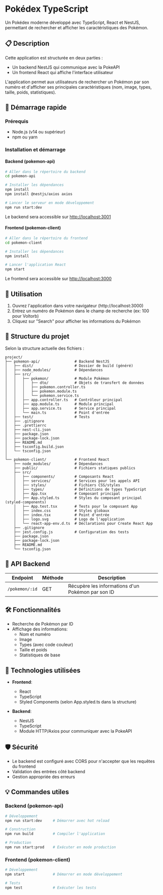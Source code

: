 # Pokédex TypeScript

Un Pokédex moderne développé avec TypeScript, React et NestJS, permettant de rechercher et afficher les caractéristiques des Pokémon.

## 📋 Description

Cette application est structurée en deux parties :
- Un backend NestJS qui communique avec la PokeAPI
- Un frontend React qui affiche l'interface utilisateur

L'application permet aux utilisateurs de rechercher un Pokémon par son numéro et d'afficher ses principales caractéristiques (nom, image, types, taille, poids, statistiques).

## 🚀 Démarrage rapide

### Prérequis

- Node.js (v14 ou supérieur)
- npm ou yarn

### Installation et démarrage

#### Backend (pokemon-api)

```bash
# Aller dans le répertoire du backend
cd pokemon-api

# Installer les dépendances
npm install
npm install @nestjs/axios axios

# Lancer le serveur en mode développement
npm run start:dev
```

Le backend sera accessible sur [http://localhost:3001](http://localhost:3001)

#### Frontend (pokemon-client)

```bash
# Aller dans le répertoire du frontend
cd pokemon-client

# Installer les dépendances
npm install

# Lancer l'application React
npm start
```

Le frontend sera accessible sur [http://localhost:3000](http://localhost:3000)

## 📱 Utilisation

1. Ouvrez l'application dans votre navigateur (http://localhost:3000)
2. Entrez un numéro de Pokémon dans le champ de recherche (ex: 100 pour Voltorb)
3. Cliquez sur "Search" pour afficher les informations du Pokémon

## 📂 Structure du projet

Selon la structure actuelle des fichiers :

```
project/
├── pokemon-api/                # Backend NestJS
│   ├── dist/                   # Dossier de build (généré)
│   ├── node_modules/           # Dépendances
│   ├── src/
│   │   ├── pokemon/            # Module Pokémon
│   │   │   ├── dto/            # Objets de transfert de données
│   │   │   ├── pokemon.controller.ts
│   │   │   ├── pokemon.module.ts
│   │   │   └── pokemon.service.ts
│   │   ├── app.controller.ts   # Contrôleur principal
│   │   ├── app.module.ts       # Module principal
│   │   ├── app.service.ts      # Service principal
│   │   └── main.ts             # Point d'entrée
│   ├── test/                   # Tests
│   ├── .gitignore
│   ├── .prettierrc
│   ├── nest-cli.json
│   ├── package.json
│   ├── package-lock.json
│   ├── README.md
│   ├── tsconfig.build.json
│   └── tsconfig.json
│
└── pokemon-client/             # Frontend React
    ├── node_modules/           # Dépendances
    ├── public/                 # Fichiers statiques publics
    ├── src/
    │   ├── components/         # Composants React
    │   ├── services/           # Services pour les appels API
    │   ├── styles/             # Fichiers CSS/styles
    │   ├── types/              # Définitions de types TypeScript
    │   ├── App.tsx             # Composant principal
    │   ├── App.styled.ts       # Styles du composant principal (styled-components)
    │   ├── App.test.tsx        # Tests pour le composant App
    │   ├── index.css           # Styles globaux
    │   ├── index.tsx           # Point d'entrée
    │   ├── logo.svg            # Logo de l'application
    │   └── react-app-env.d.ts  # Déclarations pour Create React App
    ├── .gitignore
    ├── jest.config.js          # Configuration des tests
    ├── package.json
    ├── package-lock.json
    ├── README.md
    └── tsconfig.json
```

## 🔄 API Backend

| Endpoint | Méthode | Description |
|----------|---------|-------------|
| `/pokemon/:id` | GET | Récupère les informations d'un Pokémon par son ID |

## 🛠️ Fonctionnalités

- Recherche de Pokémon par ID
- Affichage des informations:
  - Nom et numéro
  - Image
  - Types (avec code couleur)
  - Taille et poids
  - Statistiques de base

## 🔧 Technologies utilisées

- **Frontend**:
  - React
  - TypeScript
  - Styled Components (selon App.styled.ts dans la structure)

- **Backend**:
  - NestJS
  - TypeScript
  - Module HTTP/Axios pour communiquer avec la PokeAPI

## 🛡️ Sécurité

- Le backend est configuré avec CORS pour n'accepter que les requêtes du frontend
- Validation des entrées côté backend
- Gestion appropriée des erreurs

## 💡 Commandes utiles

### Backend (pokemon-api)

```bash
# Développement
npm run start:dev     # Démarrer avec hot reload

# Construction
npm run build         # Compiler l'application

# Production
npm run start:prod    # Exécuter en mode production

```

### Frontend (pokemon-client)

```bash
# Développement
npm start             # Démarrer en mode développement

# Tests
npm test              # Exécuter les tests
```